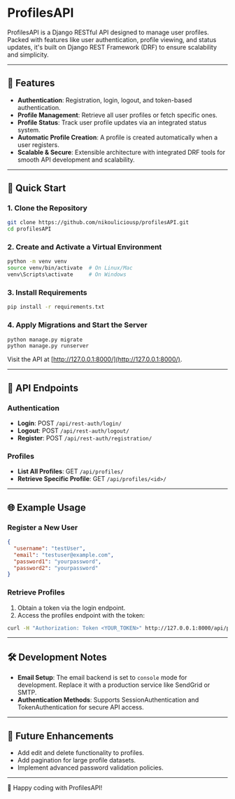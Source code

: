 # ProfilesAPI

ProfilesAPI is a Django RESTful API designed to manage user profiles. Packed with features like user authentication,
profile viewing, and status updates, it's built on Django REST Framework (DRF) to ensure scalability and simplicity.

---

## 🌟 Features

- **Authentication**: Registration, login, logout, and token-based authentication.
- **Profile Management**: Retrieve all user profiles or fetch specific ones.
- **Profile Status**: Track user profile updates via an integrated status system.
- **Automatic Profile Creation**: A profile is created automatically when a user registers.
- **Scalable & Secure**: Extensible architecture with integrated DRF tools for smooth API development and scalability.

---

## 🚀 Quick Start

### 1. Clone the Repository

```bash
git clone https://github.com/nikouliciousp/profilesAPI.git
cd profilesAPI
```

### 2. Create and Activate a Virtual Environment

```bash
python -m venv venv
source venv/bin/activate  # On Linux/Mac
venv\Scripts\activate     # On Windows
```

### 3. Install Requirements

```bash
pip install -r requirements.txt
```

### 4. Apply Migrations and Start the Server

```bash
python manage.py migrate
python manage.py runserver
```

Visit the API at [http://127.0.0.1:8000/](http://127.0.0.1:8000/).

---

## 🔗 API Endpoints

### Authentication

- **Login**: POST `/api/rest-auth/login/`
- **Logout**: POST `/api/rest-auth/logout/`
- **Register**: POST `/api/rest-auth/registration/`

### Profiles

- **List All Profiles**: GET `/api/profiles/`
- **Retrieve Specific Profile**: GET `/api/profiles/<id>/`

---

## 🌐 Example Usage

### Register a New User

```json
{
  "username": "testUser",
  "email": "testuser@example.com",
  "password1": "yourpassword",
  "password2": "yourpassword"
}
```

### Retrieve Profiles

1. Obtain a token via the login endpoint.
2. Access the profiles endpoint with the token:

```bash
curl -H "Authorization: Token <YOUR_TOKEN>" http://127.0.0.1:8000/api/profiles/
```

---

## 🛠️ Development Notes

- **Email Setup**: The email backend is set to `console` mode for development. Replace it with a production service like
  SendGrid or SMTP.
- **Authentication Methods**: Supports SessionAuthentication and TokenAuthentication for secure API access.

---

## 📑 Future Enhancements

- Add edit and delete functionality to profiles.
- Add pagination for large profile datasets.
- Implement advanced password validation policies.

---

🎉 Happy coding with ProfilesAPI!